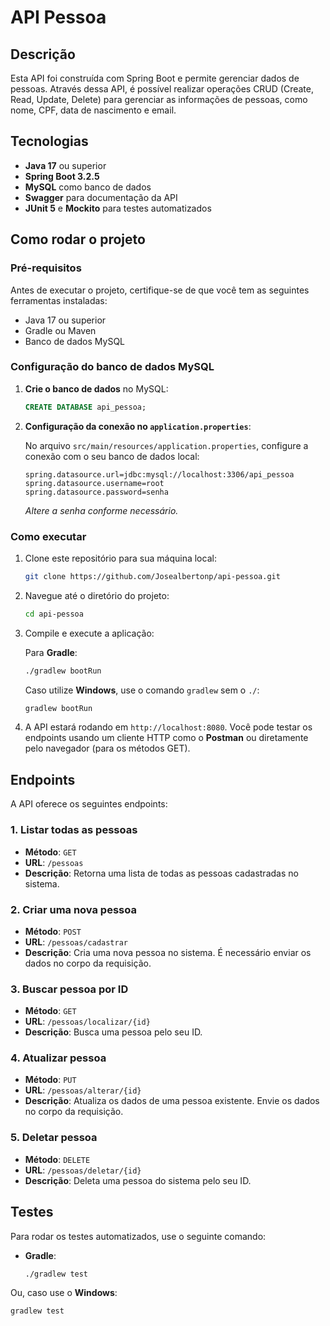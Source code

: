 # API Pessoa

## Descrição

Esta API foi construída com Spring Boot e permite gerenciar dados de pessoas. Através dessa API, é possível realizar operações CRUD (Create, Read, Update, Delete) para gerenciar as informações de pessoas, como nome, CPF, data de nascimento e email.

## Tecnologias

- **Java 17** ou superior
- **Spring Boot 3.2.5**
- **MySQL** como banco de dados
- **Swagger** para documentação da API
- **JUnit 5** e **Mockito** para testes automatizados

## Como rodar o projeto

### Pré-requisitos

Antes de executar o projeto, certifique-se de que você tem as seguintes ferramentas instaladas:

- Java 17 ou superior
- Gradle ou Maven
- Banco de dados MySQL

### Configuração do banco de dados MySQL

1. **Crie o banco de dados** no MySQL:

    ```sql
    CREATE DATABASE api_pessoa;
    ```

2. **Configuração da conexão no `application.properties`**:

   No arquivo `src/main/resources/application.properties`, configure a conexão com o seu banco de dados local:

    ```properties
    spring.datasource.url=jdbc:mysql://localhost:3306/api_pessoa
    spring.datasource.username=root
    spring.datasource.password=senha
    ```

   *Altere a senha conforme necessário.*

### Como executar

1. Clone este repositório para sua máquina local:

    ```bash
    git clone https://github.com/Josealbertonp/api-pessoa.git
    ```

2. Navegue até o diretório do projeto:

    ```bash
    cd api-pessoa
    ```

3. Compile e execute a aplicação:

   Para **Gradle**:
    ```bash
    ./gradlew bootRun
    ```

   Caso utilize **Windows**, use o comando `gradlew` sem o `./`:
    ```bash
    gradlew bootRun
    ```

4. A API estará rodando em `http://localhost:8080`. Você pode testar os endpoints usando um cliente HTTP como o **Postman** ou diretamente pelo navegador (para os métodos GET).

## Endpoints

A API oferece os seguintes endpoints:

### 1. Listar todas as pessoas

- **Método**: `GET`
- **URL**: `/pessoas`
- **Descrição**: Retorna uma lista de todas as pessoas cadastradas no sistema.

### 2. Criar uma nova pessoa

- **Método**: `POST`
- **URL**: `/pessoas/cadastrar`
- **Descrição**: Cria uma nova pessoa no sistema. É necessário enviar os dados no corpo da requisição.

### 3. Buscar pessoa por ID

- **Método**: `GET`
- **URL**: `/pessoas/localizar/{id}`
- **Descrição**: Busca uma pessoa pelo seu ID.

### 4. Atualizar pessoa

- **Método**: `PUT`
- **URL**: `/pessoas/alterar/{id}`
- **Descrição**: Atualiza os dados de uma pessoa existente. Envie os dados no corpo da requisição.

### 5. Deletar pessoa

- **Método**: `DELETE`
- **URL**: `/pessoas/deletar/{id}`
- **Descrição**: Deleta uma pessoa do sistema pelo seu ID.

## Testes

Para rodar os testes automatizados, use o seguinte comando:

- **Gradle**:

    ```bash
    ./gradlew test
    ```

Ou, caso use o **Windows**:

```bash
gradlew test
